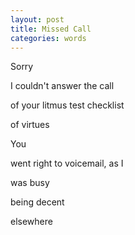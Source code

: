 ```yaml
---
layout: post
title: Missed Call
categories: words
---
```


Sorry

I couldn't answer the call

of your litmus test checklist

of virtues

You

went right to voicemail, as I

 was busy

being decent

elsewhere
<!--stackedit_data:
eyJoaXN0b3J5IjpbLTEyMDExMjA1NDRdfQ==
-->
